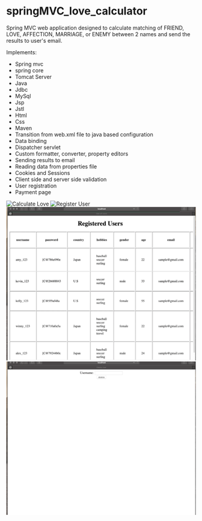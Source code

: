 # springMVC_love_calculator
Spring MVC web application designed to calculate matching  of FRIEND, LOVE, AFFECTION, MARRIAGE, or ENEMY between 2 names and send the results to user's email. 

Implements:
- Spring mvc
- spring core
- Tomcat Server
- Java
- Jdbc
- MySql
- Jsp
- Jstl
- Html
- Css
- Maven
- Transition from web.xml file to java based configuration
- Data binding
- Dispatcher servlet
- Custom formatter, converter, property editors
- Sending results to email
- Reading data from properties file
- Cookies and Sessions
- Client side and server side validation
- User registration
- Payment page


![Calculate Love](https://github.com/alexYamaoka/springMVC_love_calculator/blob/master/gifs/calculate.gif)
![Register User](https://github.com/alexYamaoka/springMVC_love_calculator/blob/master/gifs/register.gif)
![View all User](https://github.com/alexYamaoka/springMVC_love_calculator/blob/master/gifs/view-all.gif)
![Delete User](https://github.com/alexYamaoka/springMVC_love_calculator/blob/master/gifs/delete.gif)
